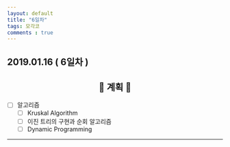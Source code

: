 ```yaml
---
layout: default
title: "6일차"
tags: 모각코
comments : true
---
```


## 2019.01.16 ( 6일차 )

## <center>📝 계획 📝</center>  

- [ ] 알고리즘
    - [ ] Kruskal Algorithm
    - [ ] 이진 트리의 구현과 순회 알고리즘
    - [ ] Dynamic Programming

***